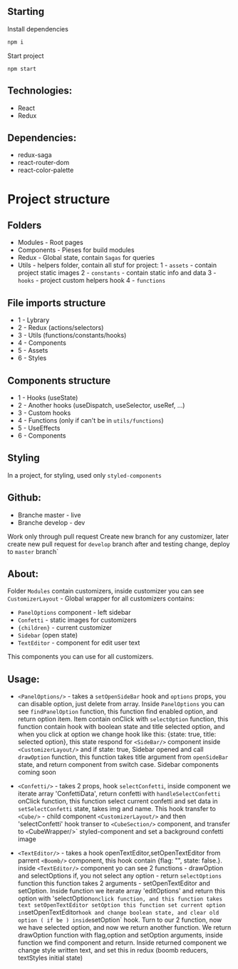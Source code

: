 

## Starting

Install dependencies
```sh
npm i
```
Start project
```
npm start
```

## Technologies:
 * React
 * Redux

## Dependencies:
 * redux-saga
 * react-router-dom
 * react-color-palette

# Project structure

## Folders
* Modules - Root pages
* Components - Pieses for build modules
* Redux - Global state, contain `Sagas` for queries
* Utils - helpers folder, contain all stuf for project:
 1 - `assets` - contain project static images
 2 - `constants` - contain static info and data
 3 - `hooks` - project custom helpers hook
 4 - `functions`

## File imports structure 

* 1 - Lybrary
* 2 - Redux (actions/selectors)
* 3 - Utils (functions/constants/hooks)
* 4 - Components
* 5 - Assets
* 6 - Styles

## Components structure
* 1 - Hooks (useState)
* 2 - Another hooks (useDispatch, useSelector, useRef, ...)
* 3 - Custom hooks
* 4 - Functions (only if can't be in `utils/functions`)
* 5 - UseEffects
* 6 - Components

## Styling 
In a project, for styling, used only `styled-components`

## Github:
 - Branche master - live
 - Branche develop - dev 

  Work only through pull request
 Create new branch for any customizer, later create new pull request for `develop` branch
 after and testing change, deploy to `master` branch`


## About:
Folder `Modules` contain customizers, inside customizer
you can see  `CustomizerLayout` - Global wrapper for all customizers
contains:
- `PanelOptions` component - left sidebar
- `Confetti` - static images for customizers
- `{children}` - current customizer
- `Sidebar` (open state) 
- `TextEditor` - component for edit user text 

This components you can use for all customizers.

## Usage:
* `<PanelOptions/>` - takes a `setOpenSideBar` hook and `options` props, you can disable option,
just delete from array. Inside `PanelOptions` you can see
`findPanelOption` function, this function find enabled option,
and return option item. Item contain onClick with `selectOption`
function, this function contain hook with boolean state and title 
selected option, and when you click at option we change hook like this:
{state: true, title: selected option}, this state respond for `<SideBar/>` component inside `<CustomizerLayout/>`
and if state: true, Sidebar opened and call `drawOption` function, this function takes
title argument from `openSideBar` state, and return component from switch case.
Sidebar components coming soon

* `<Confetti/>` - takes 2 props, hook `selectConfetti`, inside component we iterate array 'ConfettiData',
return confetti with `handleSelectConfetti` onClick function, this function select current confetti
and set data in `setSelectConfetti` state, takes img and name. This hook transfer to `<Cube/>` - child
component `<CustomizerLayout/>` and then 'selectConfetti' hook transer to `<CubeSection/>` component,
and transfer to `<`CubeWrapper/>` styled-component and set a background confetti image

* `<TextEditor/>` - takes a hook openTextEditor,setOpenTextEditor from parrent `<Boomb/>` component,
this hook contain {flag: "", state: false.}. inside `<TextEditor/>` component yo can see 2 functions -
drawOption and selectOptions if, you not select any option - return `selectOptions` function
this function takes 2 arguments - setOpenTextEditor and setOption. Inside function we iterate array 'editOptions'
and return this option with 'selectOption` onclick function, and this function takes text setOpenTextEditor setOption
this function set current option in `setOpenTextEditor` hook and change boolean state, and clear old option ( if be )
inside `setOption` hook. Turn to our 2 function, now we have selected option, and now we return another function.
We return drawOption function with flag,option and setOption arguments, inside function we find component and return.
Inside returned component we change style written text, and set this in redux (boomb reducers, textStyles initial state)
